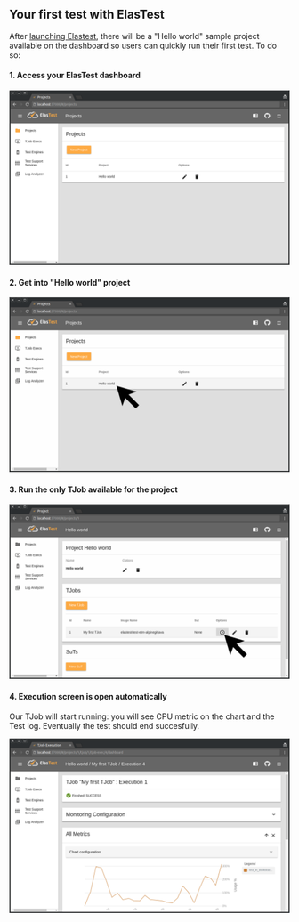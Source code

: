 <div class="range range-xs-left">
<div class="cell-xs-10 cell-lg-6 text-md-left inset-md-right-80 cell-lg-push-1 offset-top-50 offset-lg-top-0">
<h2 id="content" class="h1">Your first test with ElasTest</h2>
<div class="offset-top-30 offset-md-top-50">
</div>
</div>
</div>

After [launching Elastest](/try-elastest), there will be a "Hello world" sample project available on the dashboard so users can quickly run their first test. To do so:

<h4 class="holder-subtitle link-top">1. Access your ElasTest dashboard</h4>

<div class="docs-gallery inline-block">
    <a data-fancybox="gallery-1" href="/docs/images/dashboard.png"><img class="img-responsive img-wellcome" src="/docs/images/dashboard.png"/></a>
</div>

<h4 class="holder-subtitle link-top">2. Get into "Hello world" project</h4>

<div class="docs-gallery inline-block">
    <a data-fancybox="gallery-2" href="/docs/images/project_selection.png"><img class="img-responsive img-wellcome" src="/docs/images/project_selection.png"/></a>
</div>

<h4 class="holder-subtitle link-top">3. Run the only TJob available for the project</h4>

<div class="docs-gallery inline-block">
    <a data-fancybox="gallery-3" href="/docs/images/run_tjob.png"><img class="img-responsive img-wellcome" src="/docs/images/run_tjob.png"/></a>
</div>

<h4 class="holder-subtitle link-top">4. Execution screen is open automatically</h4>

<p>Our TJob will start running: you will see CPU metric on the chart and the Test log. Eventually the test should end succesfully.</p>

<div class="docs-gallery inline-block">
    <a data-fancybox="gallery-4" href="/docs/images/execution_finished.png"><img class="img-responsive img-wellcome" src="/docs/images/execution_finished.png"/></a>
</div>

<script src="//code.jquery.com/jquery-3.2.1.min.js"></script>
<link rel="stylesheet" href="https://cdnjs.cloudflare.com/ajax/libs/fancybox/3.2.5/jquery.fancybox.min.css" />
<script src="https://cdnjs.cloudflare.com/ajax/libs/fancybox/3.2.5/jquery.fancybox.min.js"></script>

<script>
var galleries = $('div.docs-gallery');
for (var i = 1; i <= galleries.length; i++) {
    $().fancybox({
    selector : '[data-fancybox="gallery-' + i + '"]',
    infobar : true,
    arrows : false,
    loop: true,
    protect: true,
    transitionEffect: 'slide',
    buttons : [
        'close'
    ],
    clickOutside : 'close',
    clickSlide   : 'close',
  });
}
</script>